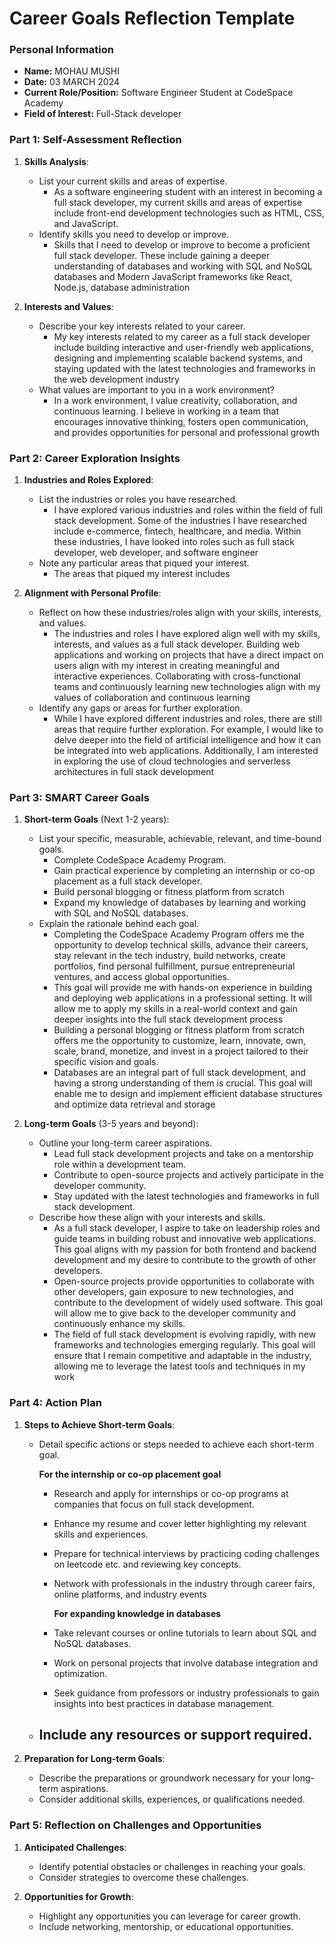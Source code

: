 
# Career Goals Reflection Template

### Personal Information

- **Name:** MOHAU MUSHI
- **Date:** 03 MARCH 2024
- **Current Role/Position:** Software Engineer Student at CodeSpace Academy
- **Field of Interest:** Full-Stack developer

### Part 1: Self-Assessment Reflection

1. **Skills Analysis**:
    
    - List your current skills and areas of expertise.
      - As a software engineering student with an interest in becoming a full stack developer, my current skills and areas of expertise include front-end development technologies such as 
       HTML, CSS, and JavaScript.
    - Identify skills you need to develop or improve.
      - Skills that I need to develop or improve to become a proficient full stack developer. These include gaining a deeper understanding of databases and working with SQL and NoSQL databases and
        Modern JavaScript frameworks like React, Node.js, database administration
      
2. **Interests and Values**:
    
    - Describe your key interests related to your career.
      - My key interests related to my career as a full stack developer include building interactive and user-friendly web applications, designing and implementing scalable backend systems, and staying updated 
        with the latest technologies and frameworks in the web development industry
    - What values are important to you in a work environment?
      - In a work environment, I value creativity, collaboration, and continuous learning. I believe in working in a team that encourages innovative thinking, fosters open communication, and provides 
        opportunities for personal and professional growth

### Part 2: Career Exploration Insights

1. **Industries and Roles Explored**:
    
    - List the industries or roles you have researched.
      - I have explored various industries and roles within the field of full stack development. Some of the industries I have researched include e-commerce, fintech, healthcare, and media. Within these 
        industries, I have looked into roles such as full stack developer, web developer, and software engineer
    - Note any particular areas that piqued your interest.
      - The areas that piqued my interest includes 
2. **Alignment with Personal Profile**:
    
    - Reflect on how these industries/roles align with your skills, interests, and values.
      -  The industries and roles I have explored align well with my skills, interests, and values as a full stack developer. Building web applications and working on projects that have a direct impact on users 
         align with my interest in creating meaningful and interactive experiences. Collaborating with cross-functional teams and continuously learning new technologies align with my values of collaboration and 
         continuous learning
    - Identify any gaps or areas for further exploration.
      - While I have explored different industries and roles, there are still areas that require further exploration. For example, I would like to delve deeper into the field of artificial intelligence and how 
        it can be integrated into web applications. Additionally, I am interested in exploring the use of cloud technologies and serverless architectures in full stack development

### Part 3: SMART Career Goals

1. **Short-term Goals** (Next 1-2 years):
    
    - List your specific, measurable, achievable, relevant, and time-bound goals.
      - Complete CodeSpace Academy Program.
      - Gain practical experience by completing an internship or co-op placement as a full stack developer.
      - Build personal blogging or fitness platform from scratch
      - Expand my knowledge of databases by learning and working with SQL and NoSQL databases.
    - Explain the rationale behind each goal.
      - Completing the CodeSpace Academy Program offers me the opportunity to develop technical skills, advance their careers, stay relevant in the tech industry, build networks, create portfolios, find 
        personal fulfillment, pursue entrepreneurial ventures, and access global opportunities.
      - This goal will provide me with hands-on experience in building and deploying web applications in a professional setting. It will allow me to apply my skills in a real-world context and gain deeper 
        insights into the full stack development process
      - Building a personal blogging or fitness platform from scratch offers me the opportunity to customize, learn, innovate, own, scale, brand, monetize, and invest in a project tailored to their 
        specific vision and goals.
      - Databases are an integral part of full stack development, and having a strong understanding of them is 
        crucial. This goal will enable me to design and implement efficient database structures and optimize data retrieval and storage
2. **Long-term Goals** (3-5 years and beyond):
    
    - Outline your long-term career aspirations.
      - Lead full stack development projects and take on a mentorship role within a development team.
      - Contribute to open-source projects and actively participate in the developer community.
      - Stay updated with the latest technologies and frameworks in full stack development.
    - Describe how these align with your interests and skills.
      - As a full stack developer, I aspire to take on leadership roles and guide teams in building robust and innovative web applications. This goal aligns with my passion for both frontend and backend 
        development and my desire to contribute to the growth of other developers.
      - Open-source projects provide opportunities to collaborate with other developers, gain exposure to new technologies, and contribute to the development of widely used software. This goal will allow me to 
        give back to the developer community and continuously enhance my skills.
      - The field of full stack development is evolving rapidly, with new frameworks and technologies emerging regularly. This goal will ensure that I remain competitive and adaptable in the industry, allowing 
        me to leverage the latest tools and techniques in my work

### Part 4: Action Plan

1. **Steps to Achieve Short-term Goals**:
    
    - Detail specific actions or steps needed to achieve each short-term goal.
      

        **For the internship or co-op placement goal**
      - Research and apply for internships or co-op programs at companies that focus on full stack development.
      - Enhance my resume and cover letter highlighting my relevant skills and experiences.
      - Prepare for technical interviews by practicing coding challenges on leetcode etc. and reviewing key concepts.
      - Network with professionals in the industry through career fairs, online platforms, and industry events
     
        **For expanding knowledge in databases**
      - Take relevant courses or online tutorials to learn about SQL and NoSQL databases.
      - Work on personal projects that involve database integration and optimization.
      - Seek guidance from professors or industry professionals to gain insights into best practices in database management.


    - Include any resources or support required.
      -  
1. **Preparation for Long-term Goals**:
    
    - Describe the preparations or groundwork necessary for your long-term aspirations.
    - Consider additional skills, experiences, or qualifications needed.

### Part 5: Reflection on Challenges and Opportunities

1. **Anticipated Challenges**:
    
    - Identify potential obstacles or challenges in reaching your goals.
    - Consider strategies to overcome these challenges.
2. **Opportunities for Growth**:
    
    - Highlight any opportunities you can leverage for career growth.
    - Include networking, mentorship, or educational opportunities.



